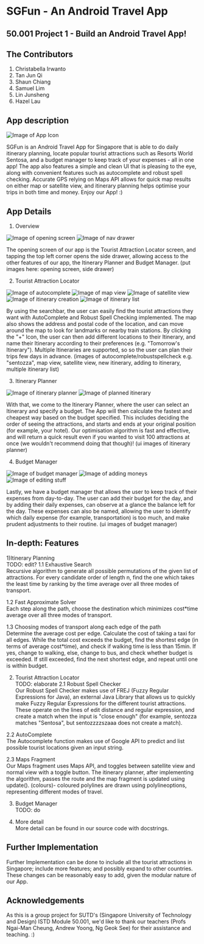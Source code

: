 # SGFun - An Android Travel App
50.001 Project 1 - Build an Android Travel App!
----

## The Contributors 
1. Christabella Irwanto 
2. Tan Jun Qi 
3. Shaun Chiang 
4. Samuel Lim 
5. Lin Junsheng 
6. Hazel Lau 

## App description

![Image of App Icon](https://github.com/tjjjwxzq/Android-TravelApp/blob/master/TravelApp_tjjjwxzq/app/src/main/res/drawable/launcher_icon_highres.png)

SGFun is an Android Travel App for Singapore that is able to do daily itinerary planning, locate popular tourist attractions such as Resorts World Sentosa, and a budget manager to keep track of your expenses - all in one app! The app also features a simple and clean UI that is pleasing to the eye, along with convenient features such as autocomplete and robust spell checking. Accurate GPS relying on Maps API allows for quick map results on either map or satellite view, and itinerary planning helps optimise your trips in both time and money. Enjoy our App! :)

## App Details
1) Overview <br />

![Image of opening screen](https://github.com/tjjjwxzq/Android-TravelApp/blob/master/screenshots/resized/photo127526564546062305.jpg)
![Image of nav drawer](https://github.com/tjjjwxzq/Android-TravelApp/blob/master/screenshots/resized/photo127526564546062301.jpg)

The opening screen of our app is the Tourist Attraction Locator screen, and tapping the top left corner opens the side drawer, allowing access to the other features of our app, the Itinerary Planner and Budget Manager.
(put images here: opening screen, side drawer)

2) Tourist Attraction Locator <br />

![Image of autocomplete](https://github.com/tjjjwxzq/Android-TravelApp/blob/master/screenshots/resized/photo127526564546062293.jpg)
![Image of map view](https://github.com/tjjjwxzq/Android-TravelApp/blob/master/screenshots/resized/photo127526564546062300.jpg) 
![Image of satellite view](https://github.com/tjjjwxzq/Android-TravelApp/blob/master/screenshots/resized/photo127526564546062306.jpg)
![Image of itinerary creation](https://github.com/tjjjwxzq/Android-TravelApp/blob/master/screenshots/resized/photo127526564546062292.jpg) 
![Image of itinerary list](https://github.com/tjjjwxzq/Android-TravelApp/blob/master/screenshots/resized/photo127526564546062298.jpg) 


By using the searchbar, the user can easily find the tourist attractions they want with AutoComplete and Robust Spell Checking implemented. The map also shows the address and postal code of the location, and can move around the map to look for landmarks or nearby train stations. By clicking the "+" Icon, the user can then add different locations to their Itinerary, and name their Itinerary according to their preferences (e.g. "Tomorrow's Itinerary"). Multiple Itineraries are supported, so so the user can plan their trips few days in advance.
(images of autocomplete/robustspellcheck e.g. "sentozza", map view, satellite view, new itinerary, adding to itinerary, multiple itinerary list)

3) Itinerary Planner <br />

![Image of itinerary planner](https://github.com/tjjjwxzq/Android-TravelApp/blob/master/screenshots/resized/photo127526564546062295.jpg)
![Image of planned itinerary](https://github.com/tjjjwxzq/Android-TravelApp/blob/master/screenshots/resized/photo127526564546062290.jpg)

With that, we come to the Itinerary Planner, where the user can select an Itinerary and specify a budget. The App will then calculate the fastest and cheapest way based on the budget specified. This includes deciding the order of seeing the attractions, and starts and ends at your original position (for example, your hotel). Our optimisation algorithm is fast and effective, and will return a quick result even if you wanted to visit 100 attractions at once (we wouldn't recommend doing that though)!
(ui images of itinerary planner)

4) Budget Manager <br />

![Image of budget manager](https://github.com/tjjjwxzq/Android-TravelApp/blob/master/screenshots/resized/photo127526564546062299.jpg)
![Image of adding moneys](https://github.com/tjjjwxzq/Android-TravelApp/blob/master/screenshots/resized/photo127526564546062303.jpg)
![Image of editing stuff](https://github.com/tjjjwxzq/Android-TravelApp/blob/master/screenshots/resized/photo127526564546062302.jpg)

Lastly, we have a budget manager that allows the user to keep track of their expenses from day-to-day. The user can add their budget for the day, and by adding their daily expenses, can observe at a glance the balance left for the day. These expenses can also be named, allowing the user to identify which daily expense (for example, transportation) is too much, and make prudent adjustments to their routine.
(ui images of budget manager)

## In-depth: Features
1)Itinerary Planning <br />
TODO: edit?
1.1 Exhaustive Search <br />
Recursive algorithm to generate all possible permutations of the given list of attractions.
For every candidate order of length n, find the one which takes the least time by ranking by the time average over all three modes of transport.

1.2 Fast Approximate Solver <br />
Each step along the path, choose the destination which minimizes cost*time average over all three modes of transport.

1.3 Choosing modes of transport along each edge of the path <br />
Determine the average cost per edge.
Calculate the cost of taking a taxi for all edges.
While the total cost exceeds the budget, find the shortest edge (in terms of average cost*time), and check if walking time is less than 15min. If yes, change to walking, else, change to bus, and check whether budget is exceeded. If still exceeded, find the next shortest edge, and repeat until one is within budget.

2) Tourist Attraction Locator <br />
TODO: elaborate
2.1 Robust Spell Checker <br />
Our Robust Spell Checker makes use of FREJ (Fuzzy Regular Expressions for Java), an external Java Library that allows us to quickly make Fuzzy Regular Expressions for the different tourist attractions. These operate on the lines of edit distance and regular expression, and create a match when the input is "close enough" (for example, sentozza matches "Sentosa", but sentozzzzszaaa does not create a match). 

2.2 AutoComplete <br />
The Autocomplete function makes use of Google API to predict and list possible tourist locations given an input string. 

2.3 Maps Fragment <br />
Our Maps fragment uses Maps API, and toggles between satellite view and normal view with a toggle button. The itinerary planner, after implementing the algorithm, passes the route and the map fragment is updated using update(). (colours)- coloured polylines are drawn using polylineoptions, representing different modes of travel. 


3) Budget Manager <br />
TODO: do

4) More detail <br />
More detail can be found in our source code with docstrings. 

## Further Implementation
Further Implementation can be done to include all the tourist attractions in Singapore; include more features; and possibly expand to other countries. These changes can be reasonably easy to add, given the modular nature of our App. 

## Acknowledgements
As this is a group project for SUTD's (Singapore University of Technology and Design) ISTD Module 50.001, we'd like to thank our teachers (Profs Ngai-Man Cheung, Andrew Yoong, Ng Geok See) for their assistance and teaching. :) 
